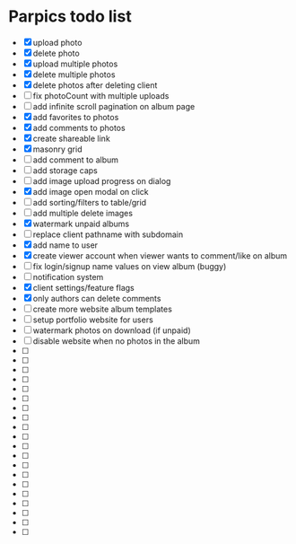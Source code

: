 # Parpics todo list

- [x] upload photo
- [x] delete photo
- [x] upload multiple photos
- [x] delete multiple photos
- [x] delete photos after deleting client
- [ ] fix photoCount with multiple uploads
- [ ] add infinite scroll pagination on album page
- [x] add favorites to photos
- [x] add comments to photos
- [x] create shareable link
- [x] masonry grid
- [ ] add comment to album
- [ ] add storage caps
- [ ] add image upload progress on dialog
- [x] add image open modal on click
- [ ] add sorting/filters to table/grid
- [ ] add multiple delete images
- [x] watermark unpaid albums
- [ ] replace client pathname with subdomain
- [x] add name to user
- [x] create viewer account when viewer wants to comment/like on album
- [ ] fix login/signup name values on view album (buggy)
- [ ] notification system
- [x] client settings/feature flags
- [x] only authors can delete comments
- [ ] create more website album templates
- [ ] setup portfolio website for users
- [ ] watermark photos on download (if unpaid)
- [ ] disable website when no photos in the album
- [ ]
- [ ]
- [ ]
- [ ]
- [ ]
- [ ]
- [ ]
- [ ]
- [ ]
- [ ]
- [ ]
- [ ]
- [ ]
- [ ]
- [ ]
- [ ]
- [ ]
- [ ]
- [ ]
- [ ]
